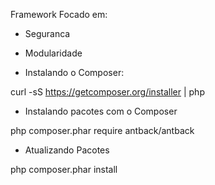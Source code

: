 Framework Focado em:

- Seguranca
- Modularidade

- Instalando o Composer:

curl -sS https://getcomposer.org/installer | php

- Instalando pacotes com o Composer

php composer.phar require antback/antback

- Atualizando Pacotes

php composer.phar install
